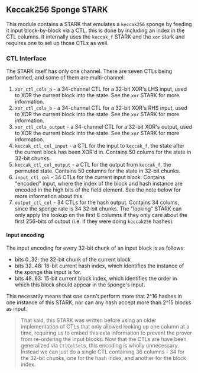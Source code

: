 ## Keccak256 Sponge STARK

This module contains a STARK that emulates a `keccak256` sponge by feeding it input block-by-block via a CTL. this is done by including an index in the CTL columns. It internally uses the `keccak_f` STARK and the `xor` stark and requires one to set up those CTLs as well.

### CTL Interface

The STARK itself has only one channel. There are seven CTLs being performed, and some of them are multi-channel:
1. `xor_ctl_cols_a` - a 34-channel CTL for a 32-bit XOR's LHS input, used to XOR the current block into the state. See the `xor` STARK for more information.
2. `xor_ctl_cols_b` - a 34-channel CTL for a 32-bit XOR's RHS input, used to XOR the current block into the state. See the `xor` STARK for more information.
3. `xor_ctl_cols_output` - a 34-channel CTL for a 32-bit XOR's output, used to XOR the current block into the state. See the `xor` STARK for more information.
4. `keccak_ctl_col_input` - a CTL for the input to `keccak_f`, the state after the current block has been XOR'd in. Contains 50 colums for the state in 32-bit chunks.
5. `keccak_ctl_col_output` - a CTL for the output from `keccak_f`, the permuted state. Contains 50 columns for the state in 32-bit chunks.
6. `input_ctl_col` - 34 CTLs for the current input block. Contains "encoded" input, where the index of the block and hash instance are encoded in the high bits of the field element. See the note below for more information about this
7. `output_ctl_col` - 34 CTLs for the hash output. Contains 34 colums, since the sponge rate is 34 32-bit chunks. The "looking" STARK can only apply the lookup on the first 8 columns if they only care about the first 256-bits of output (i.e. if they were doing `keccak256` hashes).

#### Input encoding

The input encoding for every 32-bit chunk of an input block is as follows:
* bits 0..32: the 32-bit chunk of the current block
* bits 32..48: 16-bit current hash index, which identifies the instance of the sponge this input is for.
* bits 48..63: 15-bit current block index, which identifies the order in which this block should appear in the sponge's input.

This necesarily means that one cann't perform more that 2^16 hashes in one instance of this STARK, nor can any hash accept more than 2^15 blocks as input.

> That said, this STARK was written before using an older implementation of CTLs that only allowed looking up one column at a time, requiring us to embed this exta information to prevent the prover from re-ordering the input blocks. Now that the CTLs are have been generalized via `CtlColSet`s, this encoding is wholly unnecessary. Instead we can just do a single CTL containing 36 columns - 34 for the 32-bit chunks, one for the hash index, and another for the block index.

